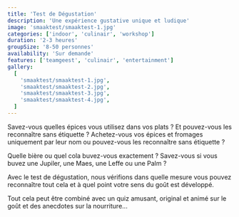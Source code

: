 ```yaml
---
title: 'Test de Dégustation'
description: 'Une expérience gustative unique et ludique'
image: 'smaaktest/smaaktest-1.jpg'
categories: ['indoor', 'culinair', 'workshop']
duration: '2-3 heures'
groupSize: '8-50 personnes'
availability: 'Sur demande'
features: ['teamgeest', 'culinair', 'entertainment']
gallery:
  [
    'smaaktest/smaaktest-1.jpg',
    'smaaktest/smaaktest-2.jpg',
    'smaaktest/smaaktest-3.jpg',
    'smaaktest/smaaktest-4.jpg',
  ]
---
```


Savez-vous quelles épices vous utilisez dans vos plats ? Et pouvez-vous les reconnaître sans étiquette ?
Achetez-vous vos épices et fromages uniquement par leur nom ou pouvez-vous les reconnaître sans étiquette ?

Quelle bière ou quel cola buvez-vous exactement ? Savez-vous si vous buvez une Jupiler, une Maes, une Leffe ou une Palm ?

Avec le test de dégustation, nous vérifions dans quelle mesure vous pouvez reconnaître tout cela et à quel point votre sens du goût est développé.

Tout cela peut être combiné avec un quiz amusant, original et animé sur le goût et des anecdotes sur la nourriture...
